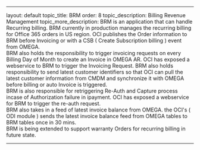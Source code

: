 ---

layout: default
topic_title: BRM
order: 8
topic_description:  Billing Revenue Management
topic_more_description: BRM  is an application that can handle Recurring billing. BRM currently in production manages the recurring billing for Office 365 orders in US region. OCI publishes the Order information to BRM before Invoicing or with a CSB ( Create Subscription billing ) event from OMEGA.<br/>BRM also holds the responsibility to trigger invoicing requests on every Billing Day of Month to create an Invoice in OMEGA AR. OCI has exposed a webservice to BRM to trigger the Invoicing Request. BRM also holds responsibility to send latest customer identifiers so that OCI can pull the latest customer information from CMDM and synchronize it with OMEGA before billing or auto Invoice is triggered.<br/>BRM is also responsible for retriggering Re-Auth and Capture process incase of Authorization failure in ipayment. OCI has exposed a webservice for BRM to trigger the re-auth request. <br/>BRM also takes in a feed of latest invoice balance from OMEGA. the OCI's ( ODI module ) sends the latest invoice balance feed from OMEGA tables to BRM tables once in 30 mins.<br/>BRM is being extended to support warranty Orders for recurring billing in future state.


---